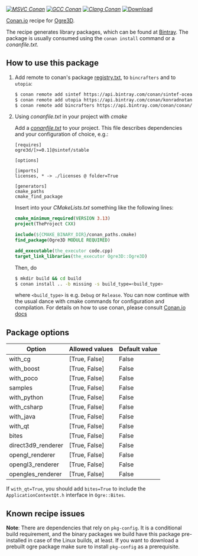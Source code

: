[_![MSVC Conan](https://github.com/sintef-ocean/conan-ogre3d/workflows/MSVC%20Conan/badge.svg)_](https://github.com/sintef-ocean/conan-ogre3d/actions?query=workflow%3A%22MSVC+Conan%22)
[_![GCC Conan](https://github.com/sintef-ocean/conan-ogre3d/workflows/GCC%20Conan/badge.svg)_](https://github.com/sintef-ocean/conan-ogre3d/actions?query=workflow%3A%22GCC+Conan%22)
[_![Clang Conan](https://github.com/sintef-ocean/conan-ogre3d/workflows/Clang%20Conan/badge.svg)_](https://github.com/sintef-ocean/conan-ogre3d/actions?query=workflow%3A%22Clang+Conan%22)
[ ![Download](https://api.bintray.com/packages/sintef-ocean/conan/ogre3d%3Asintef/images/download.svg) ](https://bintray.com/sintef-ocean/conan/ogre3d%3Asintef/_latestVersion)

[Conan.io](https://conan.io) recipe for [Ogre3D](https://www.ogre3d.org).

The recipe generates library packages, which can be found at [Bintray](https://bintray.com/sintef-ocean/conan/ogre3d%3Asintef/_latestVersion).
The package is usually consumed using the `conan install` command or a *conanfile.txt*.

## How to use this package

1. Add remote to conan's package [registry.txt](http://docs.conan.io/en/latest/reference/config_files/registry.txt.html), to `bincrafters` and to `utopia`:

   ```bash
   $ conan remote add sintef https://api.bintray.com/conan/sintef-ocean/conan
   $ conan remote add utopia https://api.bintray.com/conan/konradnotantoo/utopia
   $ conan remote add bincrafters https://api.bintray.com/conan/conan/conan-center
   ```

2. Using *conanfile.txt* in your project with *cmake*

   Add a [*conanfile.txt*](http://docs.conan.io/en/latest/reference/conanfile_txt.html) to your project. This file describes dependencies and your configuration of choice, e.g.:

   ```
   [requires]
   ogre3d/[>=0.1]@sintef/stable

   [options]

   [imports]
   licenses, * -> ./licenses @ folder=True

   [generators]
   cmake_paths
   cmake_find_package
   ```
   Insert into your *CMakeLists.txt* something like the following lines:
   ```cmake
   cmake_minimum_required(VERSION 3.13)
   project(TheProject CXX)

   include(${CMAKE_BINARY_DIR}/conan_paths.cmake)
   find_package(Ogre3D MODULE REQUIRED)

   add_executable(the_executor code.cpp)
   target_link_libraries(the_executor Ogre3D::Ogre3D)
   ```
   Then, do
   ```bash
   $ mkdir build && cd build
   $ conan install .. -b missing -s build_type=<build_type>
   ```
   where `<build_type>` is e.g. `Debug` or `Release`.
   You can now continue with the usual dance with cmake commands for configuration and compilation. For details on how to use conan, please consult [Conan.io docs](http://docs.conan.io/en/latest/)

## Package options

| Option            | Allowed values    |   Default value   |
| ----------------- | ----------------- | ----------------- |
| with_cg           | [True, False]     | False             |
| with_boost        | [True, False]     | False             |
| with_poco         | [True, False]     | False             |
| samples           | [True, False]     | False             |
| with_python       | [True, False]     | False             |
| with_csharp       | [True, False]     | False             |
| with_java         | [True, False]     | False             |
| with_qt           | [True, False]     | False             |
| bites             | [True, False]     | False             |
| direct3d9_renderer| [True, False]     | False             |
| opengl_renderer   | [True, False]     | False             |
| opengl3_renderer  | [True, False]     | False             |
| opengles_renderer | [True, False]     | False             |

If `with_qt=True`, you should add `bites=True` to include the `ApplicationContextQt.h`
interface in `Ogre::Bites`.


## Known recipe issues

**Note**: There are dependencies that rely on `pkg-config`. It is a conditional build
requirement, and the binary packages we build have this package pre-installed in case of
the Linux builds, at least. If you want to download a prebuilt ogre package make sure to
install `pkg-config` as a prerequisite.
